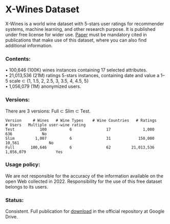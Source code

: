 # X-Wines Dataset
X-Wines is a world wine dataset with 5-stars user ratings for recommender systems, machine learning, and other research purpose.
It is published under free license for wider use.
[Paper](https://www.mdpi.com/2504-2289/7/1/20) must be mandatory cited in publications that make use of this dataset, where you can also find additional information.

### Contents:

•	100,646 (100K) wines instances containing 17 selected attributes.<br>
•	21,013,536 (21M) ratings 5-stars instances, containing date and value a 1–5 scale ⊂ {1, 1.5, 2, 2.5, 3, 3.5, 4, 4.5, 5}<br>
•	1,056,079 (1M) anonymized users.<br>

### Versions:

There are 3 versions: Full ⊂ Slim ⊂ Test. 
```
Version     # Wines   # Wine Types    # Wine Countries   # Ratings      # Users   Multiple user-wine rating
Test           100          6               17              1,000          636             No
Slim         1,007          6               31            150,000       10,561             No
Full       100,646          6               62         21,013,536    1,056,079             Yes
```

### Usage policy:
We are not responsible for the accuracy of the information available on the open Web collected in 2022. Responsibility for the use of this free dataset belongs to its users.

### Status:
Consistent. Full publication for [download](https://drive.google.com/drive/folders/1LqguJNV-aKh1PuWMVx5ELA61LPfGfuu_?usp=share_link) in the official repository at Google Drive.
